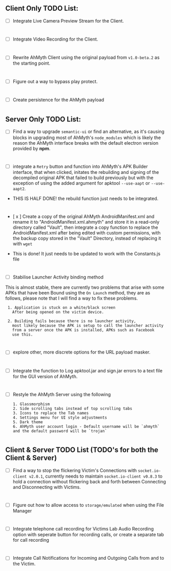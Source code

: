 ## Client Only TODO List:
- [ ] Integrate Live Camera Preview Stream for the Client. 
#
- [ ] Integrate Video Recording for the Client. 
#
- [ ] Rewrite AhMyth Client using the original 
payload from `v1.0-beta.2` as the starting point.
#
- [ ] Figure out a way to bypass play protect. 
#
- [ ] Create persistence for the AhMyth payload
#
#
## Server Only TODO List:

- [ ] Find a way to upgrade `semantic-ui` or find an 
alternative, as it's causing blocks in upgrading 
most of AhMyth's `node_modules` which is likely 
the reason the AhMyth interface breaks with the 
default electron version provided by **npm**.
#
- [ ] integrate a `Retry` button and function into AhMyth's APK Builder 
interface, that when clicked, initates the rebuilding and signing of 
the decompiled original APK that failed to build previously but with 
the exception of using the added argument for apktool `--use-aapt` or 
`--use-aapt2`.

- THIS IS HALF DONE! the rebuild function just needs to be 
integrated.
#
- [ x ] Create a copy of the original AhMyth 
AndroidManifest.xml and rename it to "AndroidManifest.xml.ahmyth" 
and store it in a read-only directory called "Vault",
then integrate a copy function to replace the AndroidManifest.xml
after being edited with custom permissions, with the backup copy 
stored in the "Vault" Directory, instead of replacing it
with `wget` 

- This is done! It just needs to be updated to work with the
Constants.js file
# 
- [ ] Stabilise Launcher Activity binding method

This is almost stable, there are currently two problems
that arise with some APKs that have been Bound using 
the `On Launch` method, they are as follows, please note 
that I will find a way to fix these problems.
    
     1. Application is stuck on a white/black screen
       After being opened on the victim device.
    
     2. Building fails because there is no launcher activity,
       most likely because the APK is setup to call the launcher activity
       from a server once the APK is installed, APKs such as Facebook 
       use this.
#
- [ ] explore other, more discrete options for the 
URL payload masker.
#
- [ ] Integrate the function to Log apktool.jar and sign.jar 
errors to a text file for the GUI version of AhMyth.
#
- [ ] Restyle the AhMyth Server using the following

      1. Glassmorphism 
      2. Side scrolling tabs instead of top scrolling tabs
      3. Icons to replace the Tab names
      4. Settings menu for UI style adjustments
      5. Dark theme
      6. AhMyth user account login - Default username will be `ahmyth` 
      and the default password will be `trojan`
#
#
## Client & Server TODO List (TODO's for both the Client & Server)

- [ ] Find a way to stop the flickering Victim's 
Connections with `socket.io-client v2.0.1`,
currently needs to maintain `socket.io-client v0.8.3` 
to hold a connection without flickering back and 
forth between Connecting and Disconnecting with 
Victims.
#
- [ ] Figure out how to allow access to 
`storage/emulated` when using the File Manager
#
- [ ] Integrate telephone call recording for 
Victims Lab Audio Recording option with seperate 
button for recording calls, or create a separate
tab for call recording
#
- [ ] Integrate Call Notifications for Incoming and 
Outgoing Calls from and to the Victim.
